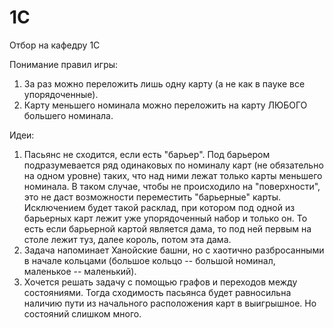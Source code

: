 # 1C
Отбор на кафедру 1С

Понимание правил игры:
1. За раз можно переложить лишь одну карту (а не как в пауке все упорядоченные).
2. Карту меньшего номинала можно переложить на карту ЛЮБОГО большего номинала.

Идеи:
1. Пасьянс не сходится, если есть "барьер". Под барьером подразумевается ряд одинаковых по номиналу карт (не обязательно на одном уровне) таких, что над ними лежат только карты меньшего номинала. В таком случае, чтобы не происходило на "поверхности", это не даст возможности переместить "барьерные" карты. Исключением будет такой расклад, при котором под одной из барьерных карт лежит уже упорядоченный набор и только он. То есть если барьерной картой является дама, то под ней первым на столе лежит туз, далее король, потом эта дама.
2. Задача напоминает Ханойские башни, но с хаотично разбросанными в начале кольцами (большое кольцо -- большой номинал, маленькое -- маленький).
3. Хочется решать задачу с помощью графов и переходов между состояниями. Тогда сходимость пасьянса будет равносильна наличию пути из начального расположения карт в выигрышное. Но состояний слишком много.
